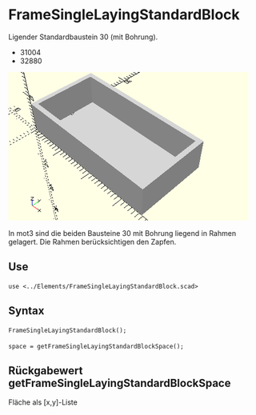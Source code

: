 # FrameSingleLayingStandardBlock
Ligender Standardbaustein 30 (mit Bohrung).
- 31004
- 32880

![FrameSingleLayingStandardBlock](../../images/FrameSingleLayingStandardBlock.png)

In mot3 sind die beiden Bausteine 30 mit Bohrung liegend in Rahmen gelagert. Die Rahmen berücksichtigen den Zapfen.

## Use
```
use <../Elements/FrameSingleLayingStandardBlock.scad>
```

## Syntax
```
FrameSingleLayingStandardBlock();

space = getFrameSingleLayingStandardBlockSpace();
```

## Rückgabewert getFrameSingleLayingStandardBlockSpace
Fläche als \[x,y]-Liste